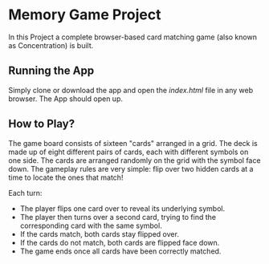 # Memory Game Project

In this Project a complete browser-based card matching game (also known as Concentration) is built.

## Running the App

Simply clone or download the app and open the _index.html_ file in any web browser. The App should open up.

## How to Play?

The game board consists of sixteen "cards" arranged in a grid. The deck is made up of eight different pairs of cards, each with different symbols on one side. The cards are arranged randomly on the grid with the symbol face down. The gameplay rules are very simple: flip over two hidden cards at a time to locate the ones that match!

Each turn:

 - The player flips one card over to reveal its underlying symbol.
 - The player then turns over a second card, trying to find the corresponding card with the same symbol.
 - If the cards match, both cards stay flipped over.
 - If the cards do not match, both cards are flipped face down.
 - The game ends once all cards have been correctly matched.
